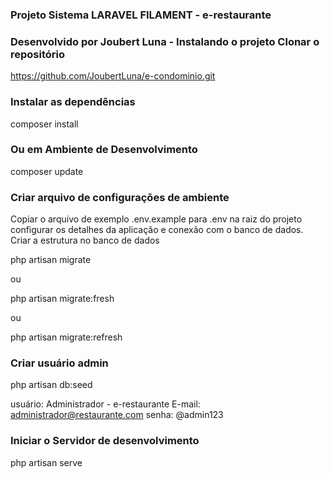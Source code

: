 ### Projeto Sistema LARAVEL FILAMENT - e-restaurante ###

### Desenvolvido por Joubert Luna - Instalando o projeto Clonar o repositório ###

https://github.com/JoubertLuna/e-condominio.git

### Instalar as dependências ###

composer install

### Ou em Ambiente de Desenvolvimento ###

composer update

### Criar arquivo de configurações de ambiente ###

Copiar o arquivo de exemplo .env.example para .env na raiz do projeto configurar os detalhes da aplicação e conexão com o banco de dados. Criar a estrutura no banco de dados

php artisan migrate

ou

php artisan migrate:fresh

ou

php artisan migrate:refresh

### Criar usuário admin ###

php artisan db:seed

usuário: Administrador - e-restaurante E-mail: administrador@restaurante.com senha: @admin123

### Iniciar o Servidor de desenvolvimento ###

php artisan serve
